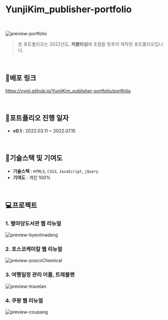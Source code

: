 # YunjiKim_publisher-portfolio

<br />

![preview-portfolio](https://github.com/yvnji/YunjiKim_publisher-portfolio/assets/126065194/2d247a9f-3996-405f-a878-1c2b649228b8)
> 본 포트폴리오는 2022년도, **퍼블리싱**에 초점을 맞추어 제작된 포트폴리오입니다.

<br />

## 🔗배포 링크 
https://yvnji.github.io/YunjiKim_publisher-portfolio/portfolio

<br />

## 📆포트폴리오 진행 일자
- **v0.1** : 2022.03.11 ~ 2022.07.15

<br />

## 🧰기술스택 및 기여도
- **기술스택** : `HTML5`, `CSS3`, `JavaScript`, `jQuery`
- **기여도** : 개인 100%
  
<br />

## 💻프로젝트

### 1. 별마당도서관 웹 리뉴얼
![preview-byeolmadang](https://github.com/yvnji/YunjiKim_publisher-portfolio/assets/126065194/b42eab05-894c-4835-bac4-2c265098529b)

### 2. 포스코케미칼 웹 리뉴얼
![preview-poscoChemical](https://github.com/yvnji/YunjiKim_publisher-portfolio/assets/126065194/b6d5fd28-83cd-4664-ad9b-c2180173df97)

### 3. 여행일정 관리 어플, 트래블랜
![preview-travelan](https://github.com/yvnji/YunjiKim_publisher-portfolio/assets/126065194/7fddb012-18ba-48eb-bcfd-2a7b02d71152)

### 4. 쿠팡 웹 리뉴얼
![preview-coupang](https://github.com/yvnji/YunjiKim_publisher-portfolio/assets/126065194/95d29f88-f2da-4bad-b310-d18d496077e1)
